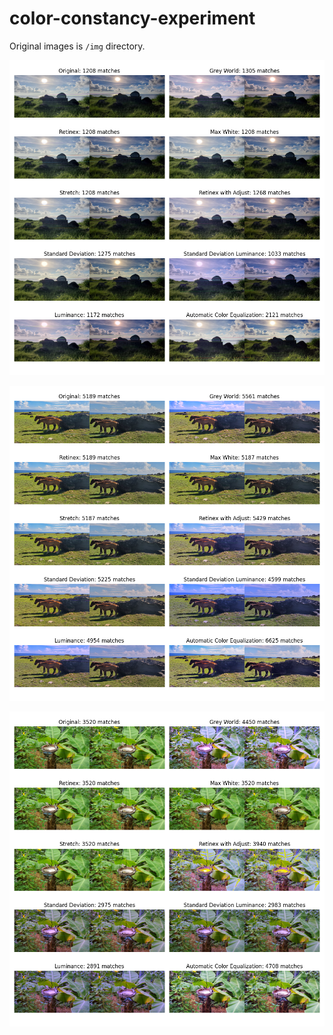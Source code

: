# color-constancy-experiment

Original images is `/img` directory.  

![result 1](result/1.png)

![result 2](result/2.png)

![result 3](result/3.png)
